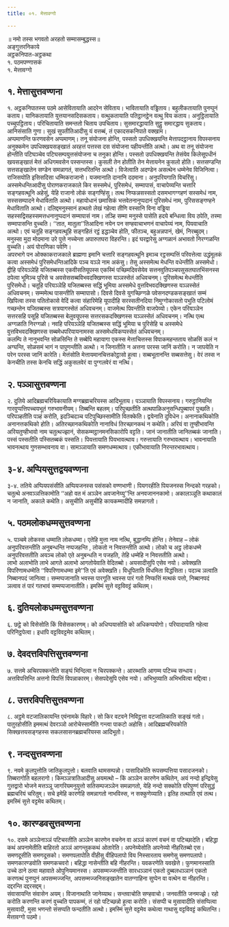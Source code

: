 ```yaml
---
title: ०१. मेत्तावग्गो

---
```

॥ नमो तस्स भगवतो अरहतो सम्मासम्बुद्धस्स॥  
अङ्गुत्तरनिकाये  
अट्ठकनिपात-अट्ठकथा  
१. पठमपण्णासकं  
१. मेत्तावग्गो  


## १. मेत्तासुत्तवण्णना

१. अट्ठकनिपातस्स पठमे आसेवितायाति आदरेन सेविताय। भावितायाति वड्ढिताय। बहुलीकतायाति पुनप्पुनं कताय। यानिकतायाति युत्तयानसदिसकताय। वत्थुकतायाति पतिट्ठानट्ठेन वत्थु विय कताय। अनुट्ठितायाति पच्चुपट्ठिताय। परिचितायाति समन्ततो चिताय उपचिताय। सुसमारद्धायाति सुट्ठु समारद्धाय सुकताय। आनिसंसाति गुणा। सुखं सुपतीतिआदीसु यं वत्तब्बं, तं एकादसकनिपाते वक्खाम।  
अप्पमाणन्ति फरणवसेन अप्पमाणम्। तनू संयोजना होन्ति, पस्सतो उपधिक्खयन्ति मेत्तापदट्ठानाय विपस्सनाय अनुक्कमेन उपधिक्खयसङ्खातं अरहत्तं पत्तस्स दस संयोजना पहीयन्तीति अत्थो। अथ वा तनू संयोजना होन्तीति पटिघञ्चेव पटिघसम्पयुत्तसंयोजना च तनुका होन्ति। पस्सतो उपधिक्खयन्ति तेसंयेव किलेसूपधीनं खयसङ्खातं मेत्तं अधिगमवसेन पस्सन्तस्स। कुसली तेन होतीति तेन मेत्तायनेन कुसलो होति। सत्तसण्डन्ति सत्तसङ्खातेन सण्डेन समन्नागतं, सत्तभरितन्ति अत्थो। विजेत्वाति अदण्डेन असत्थेन धम्मेनेव विजिनित्वा। राजिसयोति इसिसदिसा धम्मिकराजानो। यजमानाति दानानि ददमाना। अनुपरियगाति विचरिंसु।  
अस्समेधन्तिआदीसु पोराणकराजकाले किर सस्समेधं, पुरिसमेधं, सम्मापासं, वाचापेय्यन्ति चत्तारि सङ्गहवत्थूनि अहेसुं, येहि राजानो लोकं सङ्गण्हिंसु। तत्थ निप्फन्नसस्सतो दसमभागग्गहणं सस्समेधं नाम, सस्ससम्पादने मेधाविताति अत्थो। महायोधानं छमासिकं भत्तवेतनानुप्पदानं पुरिसमेधं नाम, पुरिससङ्गण्हने मेधाविताति अत्थो। दलिद्दमनुस्सानं हत्थतो लेखं गहेत्वा तीणि वस्सानि विना वड्ढिया सहस्सद्विसहस्समत्तधनानुप्पदानं सम्मापासं नाम। तञ्हि सम्मा मनुस्से पासेति हदये बन्धित्वा विय ठपेति, तस्मा सम्मापासन्ति वुच्चति। ‘‘तात, मातुला’’तिआदिना नयेन पन सण्हवाचाभणनं वाचापेय्यं नाम, पियवाचाति अत्थो। एवं चतूहि सङ्गहवत्थूहि सङ्गहितं रट्ठं इद्धञ्चेव होति, फीतञ्च, बहुअन्नपानं, खेमं, निरब्बुदम्। मनुस्सा मुदा मोदमाना उरे पुत्ते नच्चेन्ता अपारुतघरा विहरन्ति। इदं घरद्वारेसु अग्गळानं अभावतो निरग्गळन्ति वुच्चति। अयं पोराणिका पवेणि।  
अपरभागे पन ओक्काकराजकाले ब्राह्मणा इमानि चत्तारि सङ्गहवत्थूनि इमञ्च रट्ठसम्पत्तिं परिवत्तेत्वा उद्धंमूलकं कत्वा अस्समेधं पुरिसमेधन्तिआदिके पञ्च यञ्ञे नाम अकंसु। तेसु अस्समेत्थ मेधन्ति वधेन्तीति अस्समेधो। द्वीहि परियञ्ञेहि यजितब्बस्स एकवीसतियूपस्स एकस्मिं पच्छिमदिवसेयेव सत्तनवुतिपञ्चपसुसतघातभिंसनस्स ठपेत्वा भूमिञ्च पुरिसे च अवसेससब्बविभवदक्खिणस्स यञ्ञस्सेतं अधिवचनम्। पुरिसमेत्थ मेधन्तीति पुरिसमेधो। चतूहि परियञ्ञेहि यजितब्बस्स सद्धिं भूमिया अस्समेधे वुत्तविभवदक्खिणस्स यञ्ञस्सेतं अधिवचनम्। सम्ममेत्थ पासन्तीति सम्मापासो। दिवसे दिवसे युगच्छिग्गळे पवेसनदण्डकसङ्खातं सम्मं खिपित्वा तस्स पतितोकासे वेदिं कत्वा संहारिमेहि यूपादीहि सरस्सतीनदिया निमुग्गोकासतो पभुति पटिलोमं गच्छन्तेन यजितब्बस्स सत्रयागस्सेतं अधिवचनम्। वाजमेत्थ पिवन्तीति वाजपेय्यो। एकेन परियञ्ञेन सत्तरसहि पसूहि यजितब्बस्स बेलुवयूपस्स सत्तरसकदक्खिणस्स यञ्ञस्सेतं अधिवचनम्। नत्थि एत्थ अग्गळाति निरग्गळो। नवहि परियञ्ञेहि यजितब्बस्स सद्धिं भूमिया च पुरिसेहि च अस्समेधे वुत्तविभवदक्खिणस्स सब्बमेधपरियायनामस्स अस्समेधविकप्पस्सेतं अधिवचनम्।  
कलम्पि ते नानुभवन्ति सोळसिन्ति ते सब्बेपि महायागा एकस्स मेत्ताचित्तस्स विपाकमहन्तताय सोळसिं कलं न अग्घन्ति, सोळसमं भागं न पापुणन्तीति अत्थो। न जिनातीति न अत्तना परस्स जानिं करोति। न जापयेति न परेन परस्स जानिं कारेति। मेत्तंसोति मेत्तायमानचित्तकोट्ठासो हुत्वा। सब्बभूतानन्ति सब्बसत्तेसु। वेरं तस्स न केनचीति तस्स केनचि सद्धिं अकुसलवेरं वा पुग्गलवेरं वा नत्थि।  


## २. पञ्ञासुत्तवण्णना

२. दुतिये आदिब्रह्मचरियिकायाति मग्गब्रह्मचरियस्स आदिभूताय। पञ्ञायाति विपस्सनाय। गरुट्ठानियन्ति गारवुप्पत्तिपच्चयभूतं गरुभावनीयम्। तिब्बन्ति बहलम्। परिपुच्छतीति अत्थपाळिअनुसन्धिपुब्बापरं पुच्छति। परिपञ्हतीति पञ्हं करोति, इदञ्चिदञ्च पटिपुच्छिस्सामीति वितक्केति। द्वयेनाति दुविधेन। अनानाकथिकोति अनानत्तकथिको होति। अतिरच्छानकथिकोति नानाविधं तिरच्छानकथं न कथेति। अरियं वा तुण्हीभावन्ति अरियतुण्हीभावो नाम चतुत्थज्झानं, सेसकम्मट्ठानमनसिकारोपि वट्टति। जानं जानातीति जानितब्बकं जानाति। पस्सं पस्सतीति पस्सितब्बकं पस्सति। पियत्तायाति पियभावत्थाय। गरुत्तायाति गरुभावत्थाय। भावनायाति भावनत्थाय गुणसम्भावनाय वा। सामञ्ञायाति समणधम्मत्थाय। एकीभावायाति निरन्तरभावत्थाय।  


## ३-४. अप्पियसुत्तद्वयवण्णना

३-४. ततिये अप्पियपसंसीति अप्पियजनस्स पसंसको वण्णभाणी। पियगरहीति पियजनस्स निन्दको गरहको। चतुत्थे अनवञ्ञत्तिकामोति ‘‘अहो वत मं अञ्ञेन अवजानेय्यु’’न्ति अनवजाननकामो। अकालञ्ञूति कथाकालं न जानाति, अकाले कथेति। असुचीति असुचीहि कायकम्मादीहि समन्नागतो।  


## ५. पठमलोकधम्मसुत्तवण्णना

५. पञ्चमे लोकस्स धम्माति लोकधम्मा। एतेहि मुत्ता नाम नत्थि, बुद्धानम्पि होन्ति। तेनेवाह – लोकं अनुपरिवत्तन्तीति अनुबन्धन्ति नप्पजहन्ति , लोकतो न निवत्तन्तीति अत्थो। लोको च अट्ठ लोकधम्मे अनुपरिवत्ततीति अयञ्च लोको एते अनुबन्धति न पजहति, तेहि धम्मेहि न निवत्ततीति अत्थो।  
लाभो अलाभोति लाभे आगते अलाभो आगतोयेवाति वेदितब्बो। अयसादीसुपि एसेव नयो। अवेक्खति विपरिणामधम्मेति ‘‘विपरिणामधम्मा इमे’’ति एवं अवेक्खति। विधूपिताति विधमिता विद्धंसिता। पदञ्च ञत्वाति निब्बानपदं जानित्वा। सम्मप्पजानाति भवस्स पारगूति भवस्स पारं गतो निप्फत्तिं मत्थकं पत्तो, निब्बानपदं ञत्वाव तं पारं गतभावं सम्मप्पजानातीति। इमस्मिं सुत्ते वट्टविवट्टं कथितम्।  


## ६. दुतियलोकधम्मसुत्तवण्णना

६. छट्ठे को विसेसोति किं विसेसकारणम्। को अधिप्पयासोति को अधिकप्पयोगो। परियादायाति गहेत्वा परिनिट्ठपेत्वा। इधापि वट्टविवट्टमेव कथितम्।  


## ७. देवदत्तविपत्तिसुत्तवण्णना

७. सत्तमे अचिरपक्कन्तेति सङ्घं भिन्दित्वा न चिरपक्कन्ते। आरब्भाति आगम्म पटिच्च सन्धाय। अत्तविपत्तिन्ति अत्तनो विपत्तिं विपन्नाकारम्। सेसपदेसुपि एसेव नयो। अभिभुय्याति अभिभवित्वा मद्दित्वा।  


## ८. उत्तरविपत्तिसुत्तवण्णना

८. अट्ठमे वटजालिकायन्ति एवंनामके विहारे। सो किर वटवने निविट्ठत्ता वटजालिकाति सङ्खं गतो। पातुरहोसीति इममत्थं देवरञ्ञो आरोचेस्सामीति गन्त्वा पाकटो अहोसि। आदिब्रह्मचरियकोति सिक्खत्तयसङ्गहस्स सकलसासनब्रह्मचरियस्स आदिभूतो।  


## ९. नन्दसुत्तवण्णना

९. नवमे कुलपुत्तोति जातिकुलपुत्तो। बलवाति थामसम्पन्नो। पासादिकोति रूपसम्पत्तिया पसादजनको। तिब्बरागोति बहलरागो। किमञ्ञत्रातिआदीसु अयमत्थो – किं अञ्ञेन कारणेन कथितेन, अयं नन्दो इन्द्रियेसु गुत्तद्वारो भोजने मत्तञ्ञू जागरियमनुयुत्तो सतिसम्पजञ्ञेन समन्नागतो, येहि नन्दो सक्कोति परिपुण्णं परिसुद्धं ब्रह्मचरियं चरितुम्। सचे इमेहि कारणेहि समन्नागतो नाभविस्स, न सक्कुणेय्याति। इतिह तत्थाति एवं तत्थ। इमस्मिं सुत्ते वट्टमेव कथितम्।  


## १०. कारण्डवसुत्तवण्णना

१०. दसमे अञ्ञेनाञ्ञं पटिचरतीति अञ्ञेन कारणेन वचनेन वा अञ्ञं कारणं वचनं वा पटिच्छादेति। बहिद्धा कथं अपनामेतीति बाहिरतो अञ्ञं आगन्तुककथं ओतारेति। अपनेय्येसोति अपनेय्यो नीहरितब्बो एस। समणदूसीति समणदूसको। समणपलापोति वीहीसु वीहिपलापो विय निस्सारताय समणेसु समणपलापो। समणकारण्डवोति समणकचवरो। बहिद्धा नासेन्तीति बहि नीहरन्ति। यवकरणेति यवखेत्ते। फुणमानस्साति उच्चे ठाने ठत्वा महावाते ओपुनियमानस्स। अपसम्मज्जन्तीति सारधञ्ञानं एकतो दुब्बलधञ्ञानं एकतो करणत्थं पुनप्पुनं अपसम्मज्जन्ति, अपसम्मज्जनिसङ्खातेन वातग्गाहिना सुप्पेन वा वत्थेन वा नीहरन्ति। दद्दरन्ति दद्दरसद्दम्।  
संवासायन्ति संवासेन अयम्। विजानाथाति जानेय्याथ। सन्तवाचोति सण्हवाचो। जनवतीति जनमज्झे। रहो करोति करणन्ति करणं वुच्चति पापकम्मं, तं रहो पटिच्छन्नो हुत्वा करोति। संसप्पी च मुसावादीति संसप्पित्वा मुसावादी, मुसा भणन्तो संसप्पति फन्दतीति अत्थो। इमस्मिं सुत्ते वट्टमेव कथेत्वा गाथासु वट्टविवट्टं कथितन्ति।  
मेत्तावग्गो पठमो।  